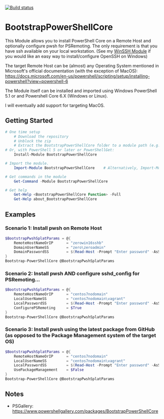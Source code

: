 [![Build status](https://ci.appveyor.com/api/projects/status/github/pldmgg/BootstrapPowerShellCore?branch=master&svg=true)](https://ci.appveyor.com/project/pldmgg/BootstrapPowerShellCore/branch/master)


# BootstrapPowerShellCore
This Module allows you to install PowerShell Core on a Remote Host and optionally configure pwsh for PSRemoting. The only requirement is that you have ssh available on your local workstation. (See my [WinSSH Module](https://github.com/pldmgg/WinSSH) if you would like an easy way to install/configure OpenSSH on Windows)

The target Remote Host can be (almost) any Operating System mentioned in Microsoft's official documentation (with the exception of MacOS): https://docs.microsoft.com/en-us/powershell/scripting/setup/installing-powershell?view=powershell-6

The Module itself can be installed and imported using Windows PowerShell 5.1 or and Powershell Core 6.X (Windows or Linux).

I will eventually add support for targeting MacOS.

## Getting Started

```powershell
# One time setup
    # Download the repository
    # Unblock the zip
    # Extract the BootstrapPowerShellCore folder to a module path (e.g. $env:USERPROFILE\Documents\WindowsPowerShell\Modules\)
# Or, with PowerShell 5 or later or PowerShellGet:
    Install-Module BootstrapPowerShellCore

# Import the module.
    Import-Module BootstrapPowerShellCore    # Alternatively, Import-Module <PathToModuleFolder>

# Get commands in the module
    Get-Command -Module BootstrapPowerShellCore

# Get help
    Get-Help <BootstrapPowerShellCore Function> -Full
    Get-Help about_BootstrapPowerShellCore
```

## Examples

### Scenario 1: Install pwsh on Remote Host

```powershell
$BootstrapPwshSplatParams = @{
    RemoteHostNameOrIP      = "zerowin16sshb"
    DomainUserNameSS        = "zero\zeroadmin"
    DomainPasswordSS        = $(Read-Host -Prompt "Enter password" -AsSecureString)
}
Bootstrap-PowerShellCore @BootstrapPwshSplatParams
```

### Scenario 2: Install pwsh AND configure sshd_config for PSRemoting...

```powershell
$BootstrapPwshSplatParams = @{
    RemoteHostNameOrIP      = "centos7nodomain"
    LocalUserNameSS         = "centos7nodomain\vagrant"
    LocalPasswordSS         = $(Read-Host -Prompt "Enter password" -AsSecureString)
    ConfigurePSRemoting     = $True
}
Bootstrap-PowerShellCore @BootstrapPwshSplatParams
```

### Scenario 3: Install pwsh using the latest package from GitHub (as opposed to the Package Management system of the target OS)

```powershell
$BootstrapPwshSplatParams = @{
    RemoteHostNameOrIP      = "centos7nodomain"
    LocalUserNameSS         = "centos7nodomain\vagrant"
    LocalPasswordSS         = $(Read-Host -Prompt "Enter password" -AsSecureString)
    UsePackageManagement    = $False
}
Bootstrap-PowerShellCore @BootstrapPwshSplatParams
```

## Notes

* PSGallery: https://www.powershellgallery.com/packages/BootstrapPowerShellCore
